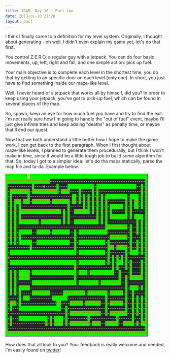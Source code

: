 ```yaml
---
title: 1GAM, Day 10 - Part two
date: 2013-01-10 21:28
layout: post
---
```


I think I finally came to a definition for my level system. Originally, I thought about generating - oh well, I didn't even explain my game yet, let's do that first.

You control Z.E.R.O, a regular guy with a jetpack. You can do four basic movements, up, left, right and fall, and one simple action: pick up fuel. 

Your main objective is to complete each level in the shortest time, you do that by getting to an specific door on each level (only one). In short, you just have to find something inside our maze-like level.

Well, I never heard of a jetpack that works all by himself, did you? In order to keep using your jetpack, you've got to pick-up fuel, which can be found in several places of the map.

So, spawn, keep an eye for how much fuel you have and try to find the exit. I'm not really sure how I'm going to handle the "out of fuel" event, maybe I'll just give infinite tries and keep adding "deaths" as penalty time, or maybe that'll end our quest.

Now that we both understand a little better how I hope to make the game work, I can get back to the first paragraph. When I first thought about maze-like levels, I planned to generate them procedurally, but I think I won't make in time, since it would be a little tough job to build some algorithm for that. So, today I got to a simpler idea: let's do the maps statically, parse the map file and ta-da. Example below.

![Example map](/images/example_map.png)

How does that all look to you? Your feedback is really welcome and needed, I'm easily found on [twitter](http://www.twitter.com/hstefan)!


